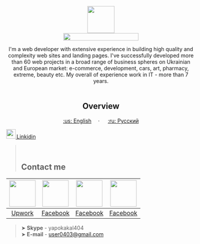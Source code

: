<p align="center">
  <a href="https://kpolosin.github.io/">
    <img src="https://kpolosin.github.io/dist/images/small-logo.svg" width=72 height=72>
    <br>
    <img src="https://kpolosin.github.io/dist/images/name-logo.svg" width=200 height=20>
  </a>


<p align="center">
    I'm a web developer with extensive experience in building high quality and complexity web sites and landing pages. I've successfully developed more than 60 web projects in a broad range of business spheres on Ukrainian and European market: e-commerce, development, cars, art, pharmacy, extreme, beauty etc.
    My overall of experience work in IT - more than 7 years.
    <br><br>
    <h2 align="center"><strong>Overview</strong></h2>
  </p>
</p>

<p align="center">
    <a href="https://kpolosin.github.io">:us: English</a>&emsp; &middot; &emsp;
    <a href="https://kpolosin.github.io/rus/index.html">:ru: Русский</a>
</p>

   <a href="https://www.facebook.com/kostya.polosin/">
    <img src="https://kpolosin.github.io/dist/images/linkedin.svg" width=25 height=25>&thinsp;Linkidin</a>            



><br><h2>Contact me</h2>

| <a href="https://www.upwork.com/o/profiles/users/_~013f4766f5942a8a0c/"><img src="https://kpolosin.github.io/dist/images/gmail_me.svg" width=70 height=70></a> | <img src="https://kpolosin.github.io/dist/images/facebook_me.svg" width=70 height=70> | <img src="https://kpolosin.github.io/dist/images/linkedin_me.svg" width=70 height=70> | <img src="https://kpolosin.github.io/dist/images/skype_me.svg" width=70 height=70> |
| :---: | :---: | :---: | :---: |
| <a href="https://www.upwork.com/o/profiles/users/_~013f4766f5942a8a0c/">Upwork</a> | <a href="https://www.facebook.com/kostya.polosin/">Facebook</a> | <a href="https://www.facebook.com/kostya.polosin/">Facebook</a> | <a href="https://www.facebook.com/kostya.polosin/">Facebook</a> |


>➤<b> Skype</b> - yapokakal404<br>
>➤<b> E-mail</b> - user0403@gmail.com<br>


 